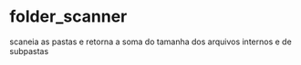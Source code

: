 # folder_scanner
 scaneia as pastas e retorna a soma do tamanha dos arquivos internos e de subpastas
